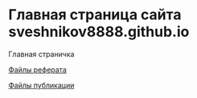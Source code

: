 # Главная страница сайта sveshnikov8888.github.io

Главная страничка

[Файлы реферата](my-report/)

[Файлы публикации](my-report-www/)
